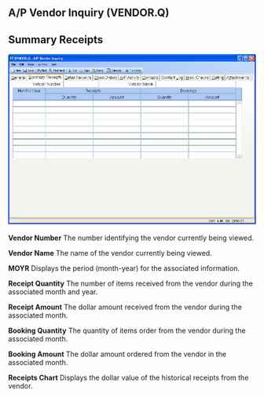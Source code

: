 ##  A/P Vendor Inquiry (VENDOR.Q)

<PageHeader />

##  Summary Receipts

![](./VENDOR-Q-2.jpg)

**Vendor Number** The number identifying the vendor currently being viewed.  
  
**Vendor Name** The name of the vendor currently being viewed.  
  
**MOYR** Displays the period (month-year) for the associated information.  
  
**Receipt Quantity** The number of items received from the vendor during the
associated month and year.  
  
**Receipt Amount** The dollar amount received from the vendor during the
associated month.  
  
**Booking Quantity** The quantity of items order from the vendor during the
associated month.  
  
**Booking Amount** The dollar amount ordered from the vendor in the associated
month.  
  
**Receipts Chart** Displays the dollar value of the historical receipts from
the vendor.  
  
  
<badge text= "Version 8.10.57" vertical="middle" />

<PageFooter />
